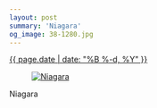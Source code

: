 ```yaml
---
layout: post
summary: 'Niagara'
og_image: 38-1280.jpg
---
```


<p>
 <time>
  <a href="/38">
   {{ page.date | date: "%B %-d, %Y" }}
  </a>
 </time>
 <a href="/38">
  <figure data-taken="9/3/2013">
   <img alt="Niagara" sizes="(min-width: 700px) 50vw, calc(100vw - 2rem)" src="{{ site.assets_url }}/38-640.jpg" srcset="{{ site.assets_url }}/38-1280.jpg 1280w, {{ site.assets_url }}/38-960.jpg 960w, {{ site.assets_url }}/38-640.jpg 640w, {{ site.assets_url }}/38-320.jpg 320w"/>
  </figure>
 </a>
 <span>
  Niagara
 </span>
</p>
